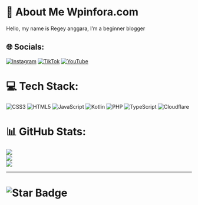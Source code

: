 # 💫 About Me Wpinfora.com
Hello, my name is Regey anggara, I’m a beginner blogger 


## 🌐 Socials:
[![Instagram](https://img.shields.io/badge/Instagram-%23E4405F.svg?logo=Instagram&logoColor=white)](https://instagram.com/Reginaru) [![TikTok](https://img.shields.io/badge/TikTok-%23000000.svg?logo=TikTok&logoColor=white)](https://tiktok.com/@Wpinfora) [![YouTube](https://img.shields.io/badge/YouTube-%23FF0000.svg?logo=YouTube&logoColor=white)](https://youtube.com/@Wpinfora) 

# 💻 Tech Stack:
![CSS3](https://img.shields.io/badge/css3-%231572B6.svg?style=flat&logo=css3&logoColor=white) ![HTML5](https://img.shields.io/badge/html5-%23E34F26.svg?style=flat&logo=html5&logoColor=white) ![JavaScript](https://img.shields.io/badge/javascript-%23323330.svg?style=flat&logo=javascript&logoColor=%23F7DF1E) ![Kotlin](https://img.shields.io/badge/kotlin-%230095D5.svg?style=flat&logo=kotlin&logoColor=white) ![PHP](https://img.shields.io/badge/php-%23777BB4.svg?style=flat&logo=php&logoColor=white) ![TypeScript](https://img.shields.io/badge/typescript-%23007ACC.svg?style=flat&logo=typescript&logoColor=white) ![Cloudflare](https://img.shields.io/badge/Cloudflare-F38020?style=flat&logo=Cloudflare&logoColor=white)
# 📊 GitHub Stats:
![](https://github-readme-stats.vercel.app/api?username=idnblogpro&theme=radical&hide_border=false&include_all_commits=true&count_private=true)<br/>
![](https://github-readme-streak-stats.herokuapp.com/?user=idnblogpro&theme=radical&hide_border=false)<br/>
![](https://github-readme-stats.vercel.app/api/top-langs/?username=idnblogpro&theme=radical&hide_border=false&include_all_commits=true&count_private=true&layout=compact)

---
# <img src="https://badgen.net/badge/Profile%20views/15M/red" alt="Star Badge"/>
<a href="https://discord.gg/XTW52Kt">
<!-- Proudly created with GPRM ( https://gprm.itsvg.in ) -->
